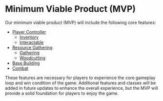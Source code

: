 # Minimum Viable Product (MVP)

Our minimum viable product (MVP) will include the following core features:

- [Player Controller](./classes/index.md)
  - [Inventory](./classes/inventory.md)
  - [Interactable](./classes/interactables.md)
  <!-- - [Hunter](./classes/hunter.md)
  - [Gatherer](./classes/gatherer.md) -->
- [Resource Gathering](./mechanics/interactable/resource-gathering/index.md)
  - [Gathering](./mechanics/interactable/resource-gathering/gathering.md)
  - [Woodcutting](./mechanics/interactable/resource-gathering/woodcutting.md)
  <!-- - [Mining](./resource-gathering/mining.md) -->
  <!-- - [Crafting System](./crafting-system.md) -->
- [Base Building](./base-building/index.md)
- [Combat](./combat.md)

These features are necessary for players to experience the core gameplay loop and win condition of the game. Additional features and classes will be added in future updates to enhance the overall experience, but the MVP will provide a solid foundation for players to enjoy the game.
